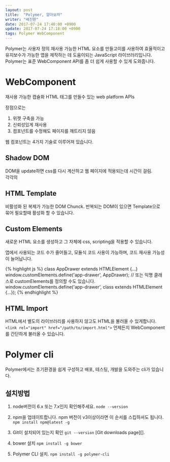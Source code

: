 ```yaml
---
layout: post
title:  "Polymer, 알아보자"
writer: "배진환"
date: 2017-07-24 17:40:00 +0900
update: 2017-07-24 17:18:00 +0900
tags: Polymer WebComponent
---
```

Polymer는 사용자 정의 재사용 가능한 HTML 요소를 만들고이를 사용하여 효율적이고 유지보수가 가능한 앱을 제작하는 데 도움이되는 JavaScript 라이브러리입니다.  
Polymer는 표준 WebComponent API를 좀 더 쉽게 사용할 수 있게 도와줍니다.

# WebComponent
재사용 가능한 캡슐화 HTML 태그를 만들수 있는 web platform APIs

장점으로는
1. 위젯 구축을 가능
2. 신뢰성있게 재사용
3. 컴포넌트를 수정해도 페이지를 깨트리지 않음

웹 컴포넌트는 4가지 기술로 이루어져 있습니다.

## Shadow DOM
DOM을 update하면 css를 다시 계산하고 웹 페이지에 적용되는데 시간이 걸림.  
각각의

## HTML Template
비활성화 된 복제가 가능한 DOM Chunck.
반복되는 DOM이 있으면 Template으로 묶어 필요할때 활성화 할 수 있습니다.

## Custom Elements
새로운 HTML 요소를 생성하고 그 자체에 css, scripting을 적용할 수 있습니다.

앱에서 사용되는 코드 수가 줄어들고, 모듈식 코드 사용이 가능하며, 코드 재사용 가능성이 늘어납니다.

{% highlight js %}
class AppDrawer extends HTMLElement {...}
window.customElements.define('app-drawer', AppDrawer);
// 또는 익명 클래스로 customElements를 정의할 수도 있습니다.
window.customElements.define('app-drawer', class extends HTMLElement {...});
{% endhighlight %}

## HTML Import
HTML에서 별도의 라이브러리를 사용하지 않고도 HTML을 불러올 수 있게합니다.
`<link rel="import" href="/path/to/import.html">`
언제든지 WebComponent를 간단하게 불러올 수 있습니다.

# Polymer cli
Polymer에서는 초기환경을 쉽게 구성하고 배포, 테스팅, 개발을 도와주는 cli가 있습니다.  

## 설치방법
1. node버전이 6.x 또는 7.x인지  확인해주세요.
`node --version`

2. npm을 업데이트합니다. npm 버전이 v3이상이라면 이 순서를 스킵하셔도 됩니다.
`npm install npm@latest -g`

3. Git이 설치되어 있는지 확인
`git --version`
[Git downloads page][].

4. bower 설치
`npm install -g bower`

5. Polymer CLI 설치.
`npm install -g polymer-cli`

